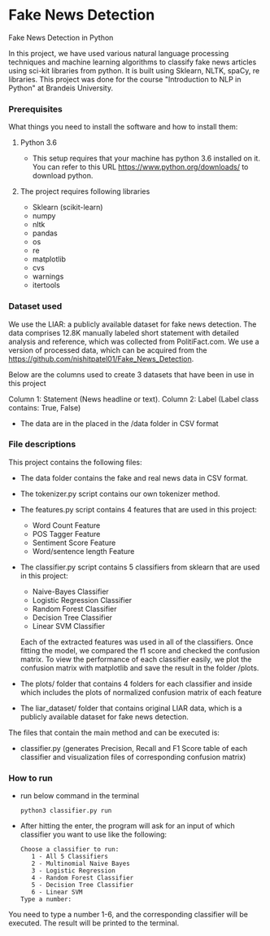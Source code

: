 # Fake News Detection

Fake News Detection in Python

In this project, we have used various natural language processing techniques and machine learning algorithms to classify fake news articles using sci-kit libraries from python. It is built using Sklearn, NLTK, spaCy, re libraries. This project was done for the course "Introduction to NLP in Python" at Brandeis University.

### Prerequisites

What things you need to install the software and how to install them:

1. Python 3.6 
   - This setup requires that your machine has python 3.6 installed on it. You can refer to this URL https://www.python.org/downloads/ to download python.

2. The project requires following libraries
   - Sklearn (scikit-learn)
   - numpy
   - nltk
   - pandas
   - os
   - re
   - matplotlib
   - cvs
   - warnings
   - itertools
   
### Dataset used

We use the LIAR: a publicly available dataset for fake news detection. The data comprises 12.8K manually labeled short statement with detailed analysis and reference, which was collected from PolitiFact.com. We use a version of processed data, which can be acquired from the https://github.com/nishitpatel01/Fake_News_Detection.

Below are the columns used to create 3 datasets that have been in use in this project

Column 1: Statement (News headline or text).
Column 2: Label (Label class contains: True, False)

   - The data are in the placed in the /data folder in CSV format

### File descriptions

This project contains the following files:

- The data folder contains the fake and real news data in CSV format.

- The tokenizer.py script contains our own tokenizer method.

- The features.py script contains 4 features that are used in this project:
   - Word Count Feature
   - POS Tagger Feature
   - Sentiment Score Feature
   - Word/sentence length Feature
   
- The classifier.py script contains 5 classifiers from sklearn that are used in this project:
   - Naive-Bayes Classifier
   - Logistic Regression Classifier
   - Random Forest Classifier
   - Decision Tree Classifier
   - Linear SVM Classifier
   
   Each of the extracted features was used in all of the classifiers. Once fitting the model, we compared the f1 score and checked the confusion matrix. To view the performance of each classifier easily, we plot the confusion matrix with matplotlib and save the result in the folder /plots. 
   
 - The plots/ folder that contains 4 folders for each classifier and inside which includes the plots of normalized confusion matrix of each feature

 - The liar_dataset/ folder that contains original LIAR data, which is a publicly available dataset for fake news detection.

The files that contain the main method and can be executed is:

- classifier.py (generates Precision, Recall and F1 Score table of each classifier and visualization files of corresponding confusion matrix)
 
### How to run
- run below command in the terminal
    ```
    python3 classifier.py run
    ```
- After hitting the enter, the program will ask for an input of which classifier you want to use like the following:
   ```
   Choose a classifier to run:
      1 - All 5 Classifiers
      2 - Multinomial Naive Bayes
      3 - Logistic Regression
      4 - Random Forest Classifier
      5 - Decision Tree Classifier
      6 - Linear SVM
   Type a number:
   ```
 You need to type a number 1-6, and the corresponding classifier will be executed. The result will be printed to the terminal.
